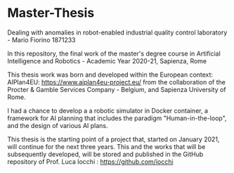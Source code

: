 # Master-Thesis

Dealing with anomalies in robot-enabled industrial quality control laboratory - Mario Fiorino 1871233

In this repository, the final work of the master's degree course in Artificial Intelligence and Robotics - Academic Year 2020-21, Sapienza, Rome

This thesis work was born and developed within the European context: AIPlan4EU: https://www.aiplan4eu-project.eu/   from the collaboration of the Procter & Gamble Services Company - Belgium, and Sapienza University of Rome.

I had a chance to develop a a robotic simulator in Docker container, a framework for AI planning that includes the paradigm "Human-in-the-loop", and the design of various AI plans. 

This thesis is the starting point of a project that, started on January 2021, will continue for the next three years. This and the works that will be subsequently developed, will be stored and published in the GitHub repository of Prof. Luca Iocchi : https://github.com/iocchi

